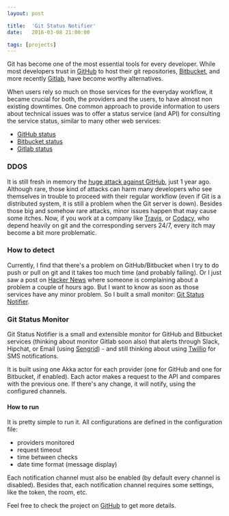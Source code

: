 ```yaml
---
layout: post

title:  'Git Status Notifier'
date:   2016-03-08 21:00:00

tags: [projects]
---
```

<span class="dropcap">G</span>it has become one of the most essential tools for every developer. While most developers trust in [GitHub](https://github.com) to host their git repositories, [Bitbucket](https://bitbucket.org/), and more recently [Gitlab](https://gitlab.com/), have become worthy alternatives.

When users rely so much on those services for the everyday workflow, it became crucial for both, the providers and the users, to have almost non existing downtimes. One common approach to provide information to users about technical issues was to offer a status service (and API) for consulting the service status, similar to many other web services:

* [GitHub status](https://status.github.com/)
* [Bitbucket status](http://status.bitbucket.org/)
* [Gitlab status](https://status.gitlab.com/)

### DDOS

It is still fresh in memory the [huge attack against GitHub](http://thehackernews.com/2015/03/github-hit-by-massive-ddos-attack-from_27.html), just 1 year ago. Although rare, those kind of attacks can harm many developers who see themselves in trouble to proceed with their regular workflow (even if Git is a distributed system, it is still a problem when the Git server is down). Besides those big and somehow rare attacks, minor issues happen that may cause some itches. Now, if you work at a company like [Travis](https://travis-ci.org/), or [Codacy](https://www.codacy.com/), who depend heavily on git and the corresponding servers 24/7, every itch may become a bit more problematic.  

### How to detect

Currently, I find that there's a problem on GitHub/Bitbucket when I try to do push or pull on git and it takes too much time (and probably failing). Or I just saw a post on [Hacker News](https://news.ycombinator.com/) where someone is complaining about a problem a couple of hours ago. But I want to know as soon as those services have any minor problem. So I built a small monitor: [Git Status Notifier](https://github.com/pedrorijo91/git-status-notifier).

### Git Status Monitor

Git Status Notifier is a small and extensible monitor for GitHub and Bitbucket services (thinking about monitor Gitlab soon also) that alerts through Slack, Hipchat, or Email (using [Sengrid](https://sendgrid.com/)) - and still thinking about using [Twillio](https://www.twilio.com/) for SMS notifications.

It is built using one Akka actor for each provider (one for GitHub and one for Bitbucket, if enabled). Each actor makes a request to the API and compares with the previous one. If there's any change, it will notify, using the configured channels.

#### How to run

It is pretty simple to run it. All configurations are defined in the configuration file:

* providers monitored
* request timeout
* time between checks
* date time format (message display)

Each notification channel must also be enabled (by default every channel is disabled).
Besides that, each notification channel requires some settings, like the token, the room, etc.

Feel free to check the project on [GitHub](https://github.com/pedrorijo91/git-status-notifier) to get more details.
